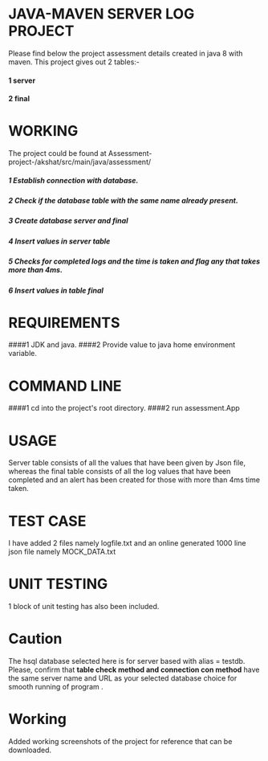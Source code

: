 # JAVA-MAVEN SERVER LOG PROJECT
Please find below the project assessment details created in java 8 with maven.
This project gives out 2 tables:-

#### 1 server
#### 2 final


# WORKING
The project could be found at Assessment-project-/akshat/src/main/java/assessment/
##### 1 Establish connection with database.
##### 2 Check if the database table with the same name already present.
##### 3 Create database server and final
##### 4 Insert values in server table
##### 5 Checks for completed logs and the time is taken and flag any that takes more than 4ms.
##### 6 Insert values in table final

# REQUIREMENTS
####1 JDK and java.
####2 Provide value to java home environment variable.

# COMMAND LINE
####1 cd into the project's root directory.
####2 run assessment.App

# USAGE
Server table consists of all the values that have been given by Json file, whereas the final table consists of all the log values that have been completed and an alert has been created for those with more than 4ms time taken.

# TEST CASE
I have added 2 files namely logfile.txt and an online generated 1000 line json file namely MOCK_DATA.txt

# UNIT TESTING
1 block of unit testing has also been included.

# Caution
The hsql database selected here is for server based with alias = testdb. Please, confirm that **table check method and connection con method** have the same server name and URL as your selected database choice for smooth running of program .

# Working
Added working screenshots of the project for reference that can be downloaded. 
